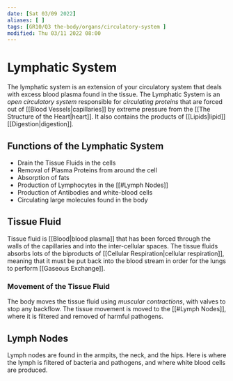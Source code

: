 ```yaml
---
date: [Sat 03/09 2022]
aliases: [ ]
tags: [GR10/Q3 the-body/organs/circulatory-system ]
modified: Thu 03/11 2022 08:00
---
```

# Lymphatic System
The lymphatic system is an extension of your circulatory system that deals with excess blood plasma found in the tissue. The Lymphatic System is an *open circulatory system* responsible for *circulating proteins* that are forced out of [[Blood Vessels|capillaries]] by extreme pressure from the [[The Structure of the Heart|heart]]. It also contains the products of [[Lipids|lipid]] [[Digestion|digestion]].

## Functions of the Lymphatic System
- Drain the Tissue Fluids in the cells
- Removal of Plasma Proteins from around the cell
- Absorption of fats
- Production of Lymphocytes in the [[#Lymph Nodes]]
- Production of Antibodies and white-blood cells
- Circulating large molecules found in the body

## Tissue Fluid
Tissue fluid is [[Blood|blood plasma]] that has been forced through the walls of the capillaries and into the inter-cellular spaces. The tissue fluids absorbs lots of the biproducts of [[Cellular Respiration|cellular respiration]], meaning that it must be put back into the blood stream in order for the lungs to perform [[Gaseous Exchange]]. 

### Movement of the Tissue Fluid
The body moves the tissue fluid using *muscular contractions*, with valves to stop any backflow. The tissue movement is moved to the [[#Lymph Nodes]], where it is filtered and removed of harmful pathogens. 

## Lymph Nodes
Lymph nodes are found in the armpits, the neck, and the hips. Here is where the lymph is filtered of bacteria and pathogens, and where white blood cells are produced. 